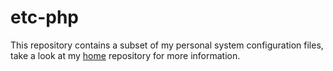 etc-php
=======

This repository contains a subset of my personal system configuration files, take a look
at my [home](https://github.com/cs278/home) repository for more information.
